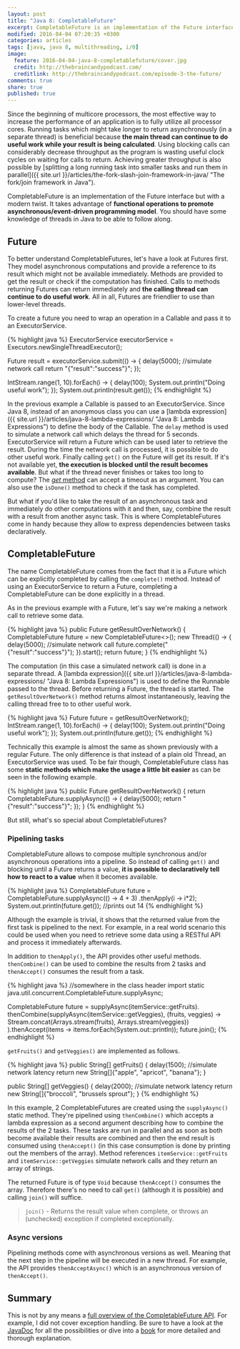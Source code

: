 ```yaml
---
layout: post
title: "Java 8: CompletableFuture"
excerpt: CompletableFuture is an implementation of the Future interface but with a modern twist. It takes advantage of functional operations to promote asynchronous/event-driven programming model.
modified: 2016-04-04 07:20:35 +0300
categories: articles
tags: [java, java 8, multithreading, i/0]
image:
  feature: 2016-04-04-java-8-completablefuture/cover.jpg
  credit: http://thebraincandypodcast.com/
  creditlink: http://thebraincandypodcast.com/episode-3-the-future/
comments: true
share: true
published: true
---
```


Since the beginning of multicore processors, the most effective way to increase the performance of an application is to fully utilize all processor cores. Running tasks which might take longer to return asynchronously (in a separate thread) is beneficial because **the main thread can continue to do useful work while your result is being calculated**. Using blocking calls can considerably decrease throughput as the program is wasting useful clock cycles on waiting for calls to return. Achieving greater throughput is also possible by [splitting a long running task into smaller tasks and run them in parallel]({{ site.url }}/articles/the-fork-slash-join-framework-in-java/ "The fork/join framework in Java").

CompletableFuture is an implementation of the Future interface but with a modern twist. It takes advantage of **functional operations to promote asynchronous/event-driven programming model**. You should have some knowledge of threads in Java to be able to follow along.

## Future

To better understand CompletableFutures, let's have a look at Futures first. They model asynchronous computations and provide a reference to its result which might not be available immediately. Methods are provided to get the result or check if the computation has finished. Calls to methods returning Futures can return immediately and **the calling thread can continue to do useful work**. All in all, Futures are friendlier to use than lower-level threads.

To create a future you need to wrap an operation in a Callable and pass it to an ExecutorService.

{% highlight java %}
ExecutorService executorService = Executors.newSingleThreadExecutor();

Future<String> result = executorService.submit(() -> {
    delay(5000); //simulate network call
    return "{\"result\":\"success\"}";
});

IntStream.range(1, 10).forEach(i -> {
    delay(100);
    System.out.println("Doing useful work");
});
System.out.println(result.get());
{% endhighlight %}

In the previous example a Callable is passed to an ExecutorService. Since Java 8, instead of an anonymous class you can use a [lambda expression]({{ site.url }}/articles/java-8-lambda-expressions/ "Java 8: Lambda Expressions") to define the body of the Callable. The `delay` method is used to simulate a network call which delays the thread for 5 seconds. ExecutorService will return a Future which can be used later to retrieve the result. During the time the network call is processed, it is possible to do other useful work. Finally calling `get()` on the Future will get its result. If it's not available yet, **the execution is blocked until the result becomes available**. But what if the thread never finishes or takes too long to compute? The [*get* method](https://docs.oracle.com/javase/7/docs/api/java/util/concurrent/Future.html "Future JavaDoc") can accept a timeout as an argument. You can also use the `isDone()` method to check if the task has completed.

But what if you'd like to take the result of an asynchronous task and immediately do other computations with it and then, say, combine the result with a result from another async task. This is where CompletableFutures come in handy because they allow to express dependencies between tasks declaratively.

## CompletableFuture

The name CompletableFuture comes from the fact that it is a Future which can be explicitly completed by calling the `complete()` method. Instead of using an ExecutorService to return a Future, completing a CompletableFuture can be done explicitly in a thread.

As in the previous example with a Future, let's say we're making a network call to retrieve some data.

{% highlight java %}
public Future<String> getResultOverNetwork() {
    CompletableFuture<String> future = new CompletableFuture<>();
    new Thread(() -> {
        delay(5000); //simulate network call
        future.complete("{\"result\":\"success\"}");
    }).start();
    return future;
}
{% endhighlight %}

The computation (in this case a simulated network call) is done in a separate thread. A [lambda expression]({{ site.url }}/articles/java-8-lambda-expressions/ "Java 8: Lambda Expressions") is used to define the Runnable passed to the thread. Before returning a Future, the thread is started. The `getResultOverNetwork()` method returns almost instantaneously, leaving the calling thread free to to other useful work.

{% highlight java %}
Future<String> future = getResultOverNetwork();
IntStream.range(1, 10).forEach(i -> {
    delay(100);
    System.out.println("Doing useful work");
});
System.out.println(future.get());
{% endhighlight %}

Technically this example is almost the same as shown previously with a regular Future. The only difference is that instead of a plain old Thread, an ExecutorService was used. To be fair though, CompletableFuture class has some **static methods which make the usage a little bit easier** as can be seen in the following example.

{% highlight java %}
public Future<String> getResultOverNetwork() {
    return CompletableFuture.supplyAsync(() -> {
        delay(5000);
        return "{\"result\":\"success\"}";
    });
}
{% endhighlight %}

But still, what's so special about CompletableFutures?

### Pipelining tasks

CompletableFuture allows to compose multiple synchronous and/or asynchronous operations into a pipeline. So instead of calling `get()` and blocking until a Future returns a value, **it is possible to declaratively tell how to react to a value** when it becomes available.

{% highlight java %}
CompletableFuture<Integer> future = CompletableFuture.supplyAsync(() -> 4 + 3)
                .thenApply(i -> i*2);
System.out.println(future.get());
//prints out 14
{% endhighlight %}

Although the example is trivial, it shows that the returned value from the first task is pipelined to the next. For example, in a real world scenario this could be used when you need to retrieve some data using a RESTful API and process it immediately afterwards.

In addition to `thenApply()`, the API provides other useful methods. `thenCombine()` can be used to combine the results from 2 tasks and `thenAccept()` consumes the result from a task.

{% highlight java %}
//somewhere in the class header
import static java.util.concurrent.CompletableFuture.supplyAsync;

CompletableFuture<Void> future = supplyAsync(itemService::getFruits).
        thenCombine(supplyAsync(itemService::getVeggies),
        (fruits, veggies) -> Stream.concat(Arrays.stream(fruits), Arrays.stream(veggies))
).thenAccept(items -> items.forEach(System.out::println));
future.join();
{% endhighlight %}

`getFruits()` and `getVeggies()` are implemented as follows.

{% highlight java %}
public String[] getFruits() {
    delay(1500); //simulate network latency
    return new String[]{"apple", "apricot", "banana"};
}

public String[] getVeggies() {
    delay(2000); //simulate network latency
    return new String[]{"broccoli", "brussels sprout"};
}
{% endhighlight %}

In this example, 2 CompletableFutures are created using the `supplyAsync()` static method. They're pipelined using `thenCombine()` which accepts a lambda expression as a second argument describing how to combine the results of the 2 tasks. These tasks are run in parallel and as soon as both become available their results are combined and then the end result is consumed using `thenAccept()` (in this case consumption is done by printing out the members of the array). Method references `itemService::getFruits` and `itemService::getVeggies` simulate network calls and they return an array of strings.

The returned Future is of type `Void` because `thenAccept()` consumes the array. Therefore there's no need to call `get()` (although it is possible) and calling `join()` will suffice.

> `join()` - Returns the result value when complete, or throws an (unchecked) exception if completed exceptionally.

### Async versions

Pipelining methods come with asynchronous versions as well. Meaning that the next step in the pipeline will be executed in a new thread. For example, the API provides `thenAcceptAsync()` which is an asynchronous version of `thenAccept()`.

## Summary

This is not by any means a [full overview of the CompletableFuture API](http://www.nurkiewicz.com/2013/05/java-8-definitive-guide-to.html "thorough overview of the CompletableFuture API"). For example, I did not cover exception handling. Be sure to have a look at the [JavaDoc](https://docs.oracle.com/javase/8/docs/api/java/util/concurrent/CompletableFuture.html "CompletableFuture JavaDoc") for all the possibilities or dive into a [book](https://www.manning.com/books/java-8-in-action "Java 8 in Action") for more detailed and thorough explanation.
